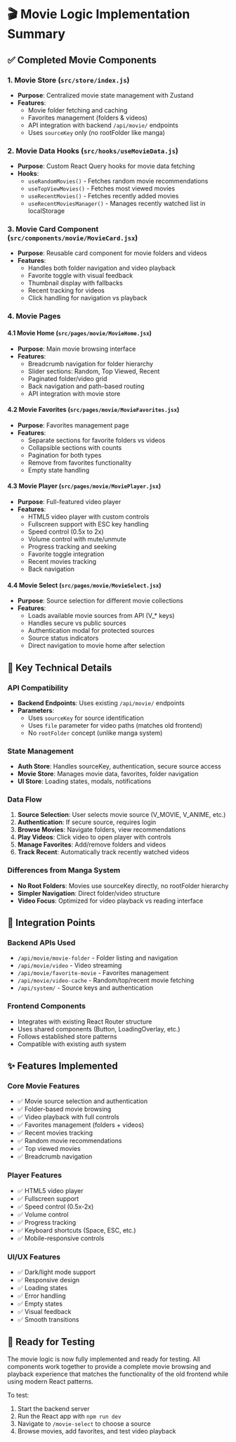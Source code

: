 # 🎬 Movie Logic Implementation Summary

## ✅ Completed Movie Components

### 1. Movie Store (`src/store/index.js`)
- **Purpose**: Centralized movie state management with Zustand
- **Features**:
  - Movie folder fetching and caching
  - Favorites management (folders & videos)
  - API integration with backend `/api/movie/` endpoints
  - Uses `sourceKey` only (no rootFolder like manga)

### 2. Movie Data Hooks (`src/hooks/useMovieData.js`)
- **Purpose**: Custom React Query hooks for movie data fetching
- **Hooks**:
  - `useRandomMovies()` - Fetches random movie recommendations
  - `useTopViewMovies()` - Fetches most viewed movies  
  - `useRecentMovies()` - Fetches recently added movies
  - `useRecentMoviesManager()` - Manages recently watched list in localStorage

### 3. Movie Card Component (`src/components/movie/MovieCard.jsx`)
- **Purpose**: Reusable card component for movie folders and videos
- **Features**:
  - Handles both folder navigation and video playback
  - Favorite toggle with visual feedback
  - Thumbnail display with fallbacks
  - Recent tracking for videos
  - Click handling for navigation vs playback

### 4. Movie Pages

#### 4.1 Movie Home (`src/pages/movie/MovieHome.jsx`)
- **Purpose**: Main movie browsing interface
- **Features**:
  - Breadcrumb navigation for folder hierarchy
  - Slider sections: Random, Top Viewed, Recent
  - Paginated folder/video grid
  - Back navigation and path-based routing
  - API integration with movie store

#### 4.2 Movie Favorites (`src/pages/movie/MovieFavorites.jsx`)
- **Purpose**: Favorites management page
- **Features**:
  - Separate sections for favorite folders vs videos
  - Collapsible sections with counts
  - Pagination for both types
  - Remove from favorites functionality
  - Empty state handling

#### 4.3 Movie Player (`src/pages/movie/MoviePlayer.jsx`)
- **Purpose**: Full-featured video player
- **Features**:
  - HTML5 video player with custom controls
  - Fullscreen support with ESC key handling
  - Speed control (0.5x to 2x)
  - Volume control with mute/unmute
  - Progress tracking and seeking
  - Favorite toggle integration
  - Recent movies tracking
  - Back navigation

#### 4.4 Movie Select (`src/pages/movie/MovieSelect.jsx`)
- **Purpose**: Source selection for different movie collections
- **Features**:
  - Loads available movie sources from API (V_* keys)
  - Handles secure vs public sources
  - Authentication modal for protected sources
  - Source status indicators
  - Direct navigation to movie home after selection

## 🔧 Key Technical Details

### API Compatibility
- **Backend Endpoints**: Uses existing `/api/movie/` endpoints
- **Parameters**: 
  - Uses `sourceKey` for source identification
  - Uses `file` parameter for video paths (matches old frontend)
  - No `rootFolder` concept (unlike manga system)

### State Management
- **Auth Store**: Handles sourceKey, authentication, secure source access
- **Movie Store**: Manages movie data, favorites, folder navigation
- **UI Store**: Loading states, modals, notifications

### Data Flow
1. **Source Selection**: User selects movie source (V_MOVIE, V_ANIME, etc.)
2. **Authentication**: If secure source, requires login
3. **Browse Movies**: Navigate folders, view recommendations
4. **Play Videos**: Click video to open player with controls
5. **Manage Favorites**: Add/remove folders and videos
6. **Track Recent**: Automatically track recently watched videos

### Differences from Manga System
- **No Root Folders**: Movies use sourceKey directly, no rootFolder hierarchy
- **Simpler Navigation**: Direct folder/video structure
- **Video Focus**: Optimized for video playback vs reading interface

## 🎯 Integration Points

### Backend APIs Used
- `/api/movie/movie-folder` - Folder listing and navigation  
- `/api/movie/video` - Video streaming
- `/api/movie/favorite-movie` - Favorites management
- `/api/movie/video-cache` - Random/top/recent movie fetching
- `/api/system/` - Source keys and authentication

### Frontend Components
- Integrates with existing React Router structure
- Uses shared components (Button, LoadingOverlay, etc.)
- Follows established store patterns
- Compatible with existing auth system

## ✨ Features Implemented

### Core Movie Features
- ✅ Movie source selection and authentication
- ✅ Folder-based movie browsing
- ✅ Video playback with full controls
- ✅ Favorites management (folders + videos)
- ✅ Recent movies tracking
- ✅ Random movie recommendations
- ✅ Top viewed movies
- ✅ Breadcrumb navigation

### Player Features  
- ✅ HTML5 video player
- ✅ Fullscreen support
- ✅ Speed control (0.5x-2x)
- ✅ Volume control
- ✅ Progress tracking
- ✅ Keyboard shortcuts (Space, ESC, etc.)
- ✅ Mobile-responsive controls

### UI/UX Features
- ✅ Dark/light mode support
- ✅ Responsive design
- ✅ Loading states
- ✅ Error handling
- ✅ Empty states
- ✅ Visual feedback
- ✅ Smooth transitions

## 🚀 Ready for Testing

The movie logic is now fully implemented and ready for testing. All components work together to provide a complete movie browsing and playback experience that matches the functionality of the old frontend while using modern React patterns.

To test:
1. Start the backend server
2. Run the React app with `npm run dev`
3. Navigate to `/movie-select` to choose a source
4. Browse movies, add favorites, and test video playback
